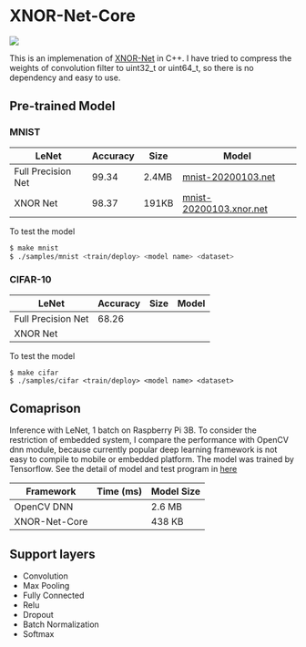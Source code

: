 # XNOR-Net-Core

![](https://github.com/sepfy/XNOR-Net-Core/workflows/build/badge.svg)

This is an implemenation of [XNOR-Net](https://arxiv.org/abs/1603.05279) in C++. I have tried to compress the weights of convolution filter to uint32_t or uint64_t, so there is no dependency and easy to use.

## Pre-trained Model

### MNIST
|  LeNet             | Accuracy | Size   | Model  |
|--------------------|----------|--------|--------|
| Full Precision Net | 99.34    | 2.4MB  |[mnist-20200103.net](https://drive.google.com/file/d/18aFsiuYSouM-Vemz-ZXx76h5O6Fw0AXo/view)|
| XNOR Net           | 98.37    | 191KB  |[mnist-20200103.xnor.net](https://drive.google.com/file/d/16ugP8cMDDC5wLPR598y_bMQogCZX9EG3/view)|

To test the model
```bash
$ make mnist
$ ./samples/mnist <train/deploy> <model name> <dataset>
```

### CIFAR-10
|  LeNet             | Accuracy | Size   | Model  |
|--------------------|----------|--------|--------|
| Full Precision Net |  68.26   |        |        |
| XNOR Net           |          |        |        |

To test the model
```
$ make cifar
$ ./samples/cifar <train/deploy> <model name> <dataset>
```


## Comaprison
Inference with LeNet, 1 batch on Raspberry Pi 3B.
To consider the restriction of embedded system, I compare the performance with OpenCV dnn module, because currently popular deep learning framework is not easy to compile to mobile or embedded platform. The model was trained by Tensorflow. See the detail of model and test program in [here](https://github.com/sepfy/tensorflow-tools/tree/master/cifar)

| Framework       |  Time (ms)  | Model Size |
|-----------------|-------------|------------|
| OpenCV DNN      |             |   2.6 MB   |
| XNOR-Net-Core   |             |   438 KB   |



## Support layers
* Convolution
* Max Pooling
* Fully Connected
* Relu
* Dropout
* Batch Normalization
* Softmax

